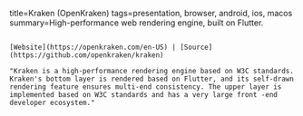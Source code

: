 title=Kraken (OpenKraken)
tags=presentation, browser, android, ios, macos
summary=High-performance web rendering engine, built on Flutter.
~~~~~~

[Website](https://openkraken.com/en-US) | [Source](https://github.com/openkraken/kraken)

"Kraken is a high-performance rendering engine based on W3C standards. Kraken's bottom layer is rendered based on Flutter, and its self-drawn rendering feature ensures multi-end consistency. The upper layer is implemented based on W3C standards and has a very large front -end developer ecosystem."

